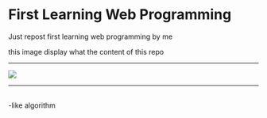 # First Learning Web Programming
Just repost first learning web programming by me

this image display what the content of this repo
<hr/>
<img src="https://2.bp.blogspot.com/-XWd2w5KYVxs/Wi3UE9BuT_I/AAAAAAAAAXg/BrukHrrD5as2xndKFfahMGILlP973srkwCLcBGAs/s1600/Screenshot_2.png" >
<hr/> <br/>
-like algorithm
